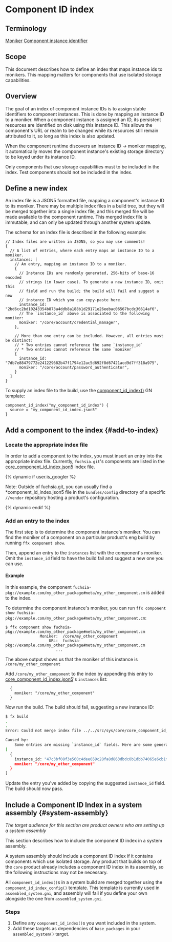 # Component ID index

## Terminology

[Moniker](/glossary?style=box#moniker)
[Component instance identifier](/glossary?style=box#component-instance-identifier)

## Scope

This document describes how to define an index that maps instance ids to
monikers. This mapping matters for components that use isolated storage
capabilities.

## Overview

The goal of an index of component instance IDs is to assign stable identifiers
to component instances. This is done by mapping an instance ID to a moniker.
When a component instance is assigned an ID, its persistent resources are
identified on disk using this instance ID. This allows the component's URL or
realm to be changed while its resources still remain attributed to it, so long
as this index is also updated.

When the component runtime discovers an instance ID -> moniker mapping, it
automatically moves the component instance's existing storage directory to be
keyed under its instance ID.

Only components that use storage capabilities must to be included in the
index. Test components should not be included in the index.

## Define a new index

An index file is a JSON5 formatted file, mapping a component's instance ID to
its moniker. There may be multiple index files in a build tree, but they will
be merged together into a single index file, and this merged file will be made
available to the component runtime. This merged index file is immutable, and
can only be updated through another system update.

The schema for an index file is described in the following example:

```json5
// Index files are written in JSON5, so you may use comments!
{
  // A list of entries, where each entry maps an instance ID to a moniker.
  instances: [
    // An entry, mapping an instance ID to a moniker.
    {
      // Instance IDs are randomly generated, 256-bits of base-16 encoded
      // strings (in lower case). To generate a new instance ID, omit this
      // field and run the build; the build will fail and suggest a new
      // instance ID which you can copy-paste here.
      instance_id: "2bd6cc2bd10243354b873a4ddb8a188b1d29171e26eebac06567bcdc36614af6",
      // The `instance_id` above is associated to the following moniker:
      moniker: "/core/account/credential_manager",
    },

    // More than one entry can be included. However, all entries must be distinct:
    // * Two entries cannot reference the same `instance_id`
    // * Two entries cannot reference the same `moniker`
    {
      instance_id: "7db7e88479772e241229682b47f1794e12ac5d692f8d67421acd9d7ff318a975",
      moniker: "/core/account/password_authenticator",
    }
  ]
}
```

To supply an index file to the build, use the
[component_id_index()](/build/component/component_id_index.gni) GN template:

```gn
component_id_index("my_component_id_index") {
  source = "my_component_id_index.json5"
}
```

## Add a component to the index {#add-to-index}

### Locate the appropriate index file

In order to add a component to the index, you must insert an entry into the
appropriate index file. Currently, `fuchsia.git`'s components are listed in the
[core_component_id_index.json5](/src/sys/core/core_component_id_index.json5)
index file.

{% dynamic if user.is_googler %}

Note: Outside of fuchsia.git, you can usually find a *component_id_index.json5
file in the `bundles/config` directory of a specific `//vendor` repository hosting
a product's configuration.

{% dynamic endif %}

### Add an entry to the index

The first step is to determine the component instance's moniker. You can find the
moniker of a component on a particular product's eng build by running `ffx component show`.

Then, append an entry to the `instances` list with the component's moniker.
Omit the `instance_id` field to have the build fail and suggest a new one you
can use.

#### Example

In this example, the component
`fuchsia-pkg://example.com/my_other_package#meta/my_other_component.cm` is added to the index.

To determine the component instance's moniker, you can run
`ffx component show fuchsia-pkg://example.com/my_other_package#meta/my_other_component.cm`:

```shell
$ ffx component show fuchsia-pkg://example.com/my_other_package#meta/my_other_component.cm
               Moniker:  /core/my_other_component
                   URL:  fuchsia-pkg://example.com/my_other_package#meta/my_other_component.cm
                      ...
```

The above output shows us that the moniker of this instance is `/core/my_other_component`

Add `/core/my_other_component` to the index by appending this entry to
[core_component_id_index.json5](/src/sys/core/core_component_id_index.json5)'s
`instances` list:

```json5
  {
    moniker: "/core/my_other_component"
  }
```

Now run the build.  The build should fail, suggesting a new instance ID:

```bash
$ fx build
.
.
Error: Could not merge index file ../../src/sys/core/core_component_id_index.json5

Caused by:
    Some entries are missing `instance_id` fields. Here are some generated IDs for you:
[
  {
    instance_id: "47c3bf08f3e560c4dee659c28fa8d863dbdc0b1dbb74065e6cb1f38441ac759c",
    moniker: "/core/my_other_component"
  }
]
```

Update the entry you've added by copying the suggested `instance_id` field. The
build should now pass.

## Include a Component ID Index in a system assembly {#system-assembly}

_The target audience for this section are product owners who are setting up a
system assembly_

This section describes how to include the component ID index in a system
assembly.

A system assembly should include a component ID index if it contains components
which use isolated storage. Any product that builds on top of the `core`
product already includes a component ID index in its assembly, so the following
instructions may not be necessary.

All `component_id_index()`s in a system build are merged together using the
`component_id_index_config()` template. This template is currently used in
`assembled_system.gni`, and assembly will fail if you define your own alongside
the one from `assembled_system.gni`.

### Steps

1. Define any `component_id_index()`s you want included in the system.
1. Add these targets as dependencies of `base_packages` in your `assembled_system()`
target.

